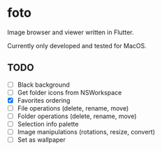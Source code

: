 # foto

Image browser and viewer written in Flutter.

Currently only developed and tested for MacOS.

## TODO

- [ ] Black background
- [ ] Get folder icons from NSWorkspace
- [X] Favorites ordering
- [ ] File operations (delete, rename, move)
- [ ] Folder operations (delete, rename, move)
- [ ] Selection info palette
- [ ] Image manipulations (rotations, resize, convert)
- [ ] Set as wallpaper
